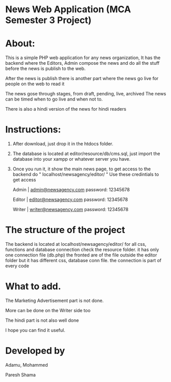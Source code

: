 # News Web Application (MCA Semester 3 Project)

# About:

This is a simple PHP web application for any news organization,
It has the backend where the Editors, Admin compose the news and do all the stuff before the news is publish
to the web.

After the news is publish there is another part where the news go live for people on the web to read it

The news gose through stages, from draft, pending, live, archived
The news can be timed when to go live and when not to.

There is also a hindi version of the news for hindi readers

# Instructions:

1. After download, just drop it in the htdocs folder.
2. The database is located at editor/resource/db/cms.sql, just import the database into your xampp or
   whatever server you have.
3. Once you run it, it show the main news page, to get access to the backend do " localhost/newsagency/editor/ "
    Use these credintials to get access
    
    Admin | admin@newsagency.com password: 12345678
    
    Editor | editor@newsagency.com password: 12345678
    
    Writer | writer@newsagency.com password: 12345678
    
# The structure of the project

The backend is located at localhost/newsagency/editor/
for all css, functions and database connection check the resource folder. it has only one connection file (db.php)
the fronted are of the file outside the editor folder but it has different css, database conn file. the connection is part 
of every code
    
 
# What to add.

The Marketing Advertisement part is not done.

More can be done on the Writer side too

The hindi part is not also well done


I hope you can find it useful.


# Developed by

Adamu, Mohammed

Paresh Shama

